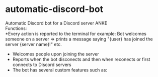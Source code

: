 # automatic-discord-bot
Automatic Discord bot for a Discord server ANKE
<br>
Functions:
<br>
*Every action is reported to the terminal for example: Bot welcomes someone on a server => prints a message saying "{user} has joined the server {server name}!" etc.
* Welcomes people upon joining the server
* Reports when the bot disconects and then when reconects or first connects to Discord servers
* The bot has several custom features such as: 
